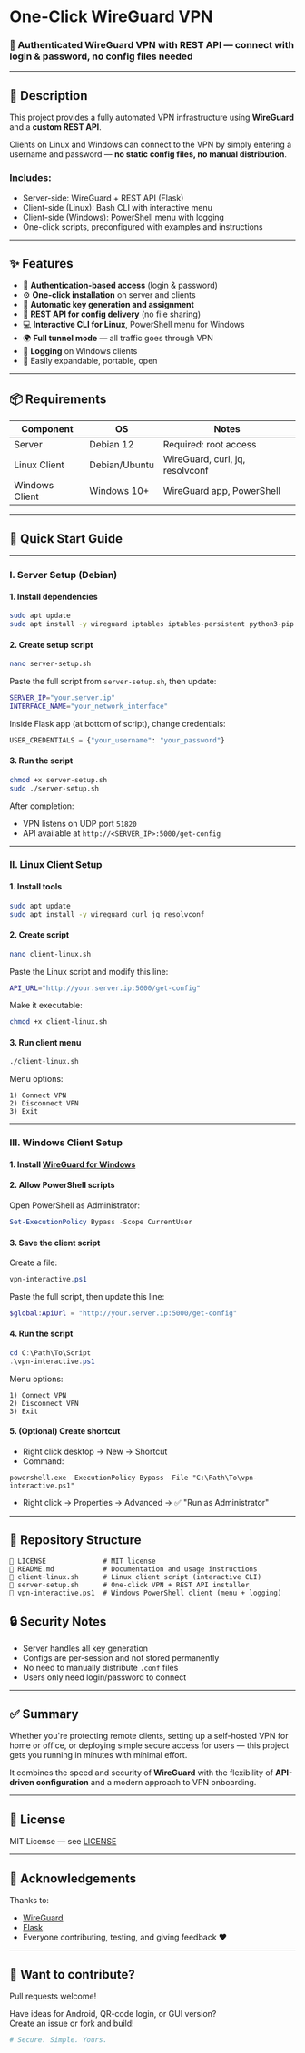 # One-Click WireGuard VPN

### 🔐 Authenticated WireGuard VPN with REST API — connect with login & password, no config files needed

---

## 📖 Description

This project provides a fully automated VPN infrastructure using **WireGuard** and a **custom REST API**.

Clients on Linux and Windows can connect to the VPN by simply entering a username and password — **no static config files, no manual distribution**.

### Includes:
- Server-side: WireGuard + REST API (Flask)
- Client-side (Linux): Bash CLI with interactive menu
- Client-side (Windows): PowerShell menu with logging
- One-click scripts, preconfigured with examples and instructions

---

## ✨ Features

- 🔐 **Authentication-based access** (login & password)
- ⚙️ **One-click installation** on server and clients
- 🔄 **Automatic key generation and assignment**
- 📡 **REST API for config delivery** (no file sharing)
- 💻 **Interactive CLI for Linux**, PowerShell menu for Windows
- 🌍 **Full tunnel mode** — all traffic goes through VPN
- 📝 **Logging** on Windows clients
- 🧩 Easily expandable, portable, open

---

## 📦 Requirements

| Component        | OS           | Notes                           |
|------------------|--------------|----------------------------------|
| Server           | Debian 12    | Required: root access            |
| Linux Client     | Debian/Ubuntu| WireGuard, curl, jq, resolvconf |
| Windows Client   | Windows 10+  | WireGuard app, PowerShell       |

---

## 🚀 Quick Start Guide

---

### I. Server Setup (Debian)

#### 1. Install dependencies

```bash
sudo apt update
sudo apt install -y wireguard iptables iptables-persistent python3-pip python3-venv curl
```

#### 2. Create setup script

```bash
nano server-setup.sh
```

Paste the full script from `server-setup.sh`, then update:

```bash
SERVER_IP="your.server.ip"
INTERFACE_NAME="your_network_interface"
```

Inside Flask app (at bottom of script), change credentials:

```python
USER_CREDENTIALS = {"your_username": "your_password"}
```

#### 3. Run the script

```bash
chmod +x server-setup.sh
sudo ./server-setup.sh
```

After completion:
- VPN listens on UDP port `51820`
- API available at `http://<SERVER_IP>:5000/get-config`

---

### II. Linux Client Setup

#### 1. Install tools

```bash
sudo apt update
sudo apt install -y wireguard curl jq resolvconf
```

#### 2. Create script

```bash
nano client-linux.sh
```

Paste the Linux script and modify this line:

```bash
API_URL="http://your.server.ip:5000/get-config"
```

Make it executable:

```bash
chmod +x client-linux.sh
```

#### 3. Run client menu

```bash
./client-linux.sh
```

Menu options:

```
1) Connect VPN
2) Disconnect VPN
3) Exit
```

---

### III. Windows Client Setup

#### 1. Install [WireGuard for Windows](https://www.wireguard.com/install/)

#### 2. Allow PowerShell scripts

Open PowerShell as Administrator:

```powershell
Set-ExecutionPolicy Bypass -Scope CurrentUser
```

#### 3. Save the client script

Create a file:

```powershell
vpn-interactive.ps1
```

Paste the full script, then update this line:

```powershell
$global:ApiUrl = "http://your.server.ip:5000/get-config"
```

#### 4. Run the script

```powershell
cd C:\Path\To\Script
.\vpn-interactive.ps1
```

Menu options:
```
1) Connect VPN
2) Disconnect VPN
3) Exit
```

#### 5. (Optional) Create shortcut

- Right click desktop → New → Shortcut
- Command:
```
powershell.exe -ExecutionPolicy Bypass -File "C:\Path\To\vpn-interactive.ps1"
```
- Right click → Properties → Advanced → ✅ "Run as Administrator"

---

## 📁 Repository Structure

```
📄 LICENSE              # MIT license
📄 README.md            # Documentation and usage instructions
📄 client-linux.sh      # Linux client script (interactive CLI)
📄 server-setup.sh      # One-click VPN + REST API installer
📄 vpn-interactive.ps1  # Windows PowerShell client (menu + logging)
```



## 🔒 Security Notes

- Server handles all key generation
- Configs are per-session and not stored permanently
- No need to manually distribute `.conf` files
- Users only need login/password to connect

---

## ✅ Summary

Whether you're protecting remote clients, setting up a self-hosted VPN for home or office, or deploying simple secure access for users — this project gets you running in minutes with minimal effort.

It combines the speed and security of **WireGuard** with the flexibility of **API-driven configuration** and a modern approach to VPN onboarding.

---

## 📜 License

MIT License — see [LICENSE](LICENSE)

---

## 🙌 Acknowledgements

Thanks to:
- [WireGuard](https://www.wireguard.com)
- [Flask](https://flask.palletsprojects.com)
- Everyone contributing, testing, and giving feedback ❤️

---

## 🔧 Want to contribute?

Pull requests welcome!

Have ideas for Android, QR-code login, or GUI version?  
Create an issue or fork and build!

```bash
# Secure. Simple. Yours.
```

